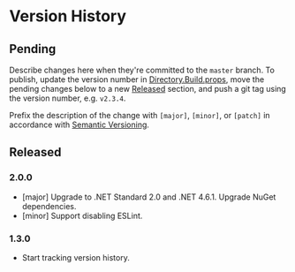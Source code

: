 # Version History

## Pending

Describe changes here when they're committed to the `master` branch. To publish, update the version number in [Directory.Build.props](src/Directory.Build.props), move the pending changes below to a new [Released](#released) section, and push a git tag using the version number, e.g. `v2.3.4`.

Prefix the description of the change with `[major]`, `[minor]`, or `[patch]` in accordance with [Semantic Versioning](https://semver.org/).

## Released

### 2.0.0

* [major] Upgrade to .NET Standard 2.0 and .NET 4.6.1. Upgrade NuGet dependencies.
* [minor] Support disabling ESLint.

### 1.3.0

* Start tracking version history.
